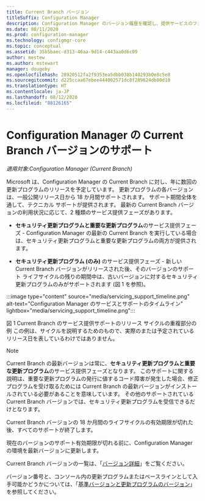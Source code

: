 ```yaml
---
title: Current Branch バージョン
titleSuffix: Configuration Manager
description: Configuration Manager のバージョン履歴を確認し、提供サービスのフェーズについて説明します。
ms.date: 08/11/2020
ms.prod: configuration-manager
ms.technology: configmgr-core
ms.topic: conceptual
ms.assetid: 35b5baec-d313-46aa-9d14-c443aa0d6c09
author: mestew
ms.author: mstewart
manager: dougeby
ms.openlocfilehash: 28920512fa2f9353ea5dbb038b140293b0e8c5e8
ms.sourcegitcommit: d225ccaa67ebee444002571dc8f289624db80d10
ms.translationtype: HT
ms.contentlocale: ja-JP
ms.lasthandoff: 08/12/2020
ms.locfileid: "88126165"
---
```

# <a name="support-for-configuration-manager-current-branch-versions"></a>Configuration Manager の Current Branch バージョンのサポート

*適用対象:Configuration Manager (Current Branch)*

Microsoft は、Configuration Manager の Current Branch に対し、年に数回の更新プログラムのリリースを予定しています。 更新プログラムの各バージョンは、一般公開リリース日から 18 か月間サポートされます。 サポート期間全体を通して、テクニカル サポートが提供されます。 最新の Current Branch バージョンの利用状況に応じて、2 種類のサービス提供フェーズがあります。

- **セキュリティ更新プログラムと重要な更新プログラム**のサービス提供フェーズ - Configuration Manager の最新の Current Branch を実行している場合は、セキュリティ更新プログラムと重要な更新プログラムの両方が提供されます。  

- **セキュリティ更新プログラム (のみ)** のサービス提供フェーズ - 新しい Current Branch バージョンがリリースされた後、そのバージョンのサポート ライフサイクルの残りの期間中は、古いバージョンに対するセキュリティ更新プログラムのみがサポートされます (図 1 を参照)。  

:::image type="content" source="media/servicing_support_timeline.png" alt-text="Configuration Manager のサービスとサポートのタイムライン" lightbox="media/servicing_support_timeline.png":::

図 1 Current Branch のサービス提供サポートのリリース サイクルの重複部分の例 この例は、サイクルを説明するためのもので、実際のまたは予定されているリリース日を表しているわけではありません。

> [!NOTE]
> Current Branch の最新バージョンは常に、**セキュリティ更新プログラムと重要な更新プログラム**のサービス提供フェーズとなります。 このサポートに関する説明は、重要な更新プログラムの発行に値するコード障害が発生した場合、修正プログラムを受け取るためには Current Branch の最新バージョンがインストールされている必要があることを意味しています。 その他のサポートされている Current Branch バージョンでは、セキュリティ更新プログラムを受信できるだけとなります。
>
> Current Branch バージョンの 18 か月間のライフサイクルの有効期限が切れた後、すべてのサポートが終了します。
>
> 現在のバージョンのサポート有効期限が切れる前に、Configuration Manager の環境を最新バージョンに更新します。

Current Branch バージョンの一覧は、「[バージョン詳細](updates.md#version-details)」をご覧ください。

バージョン番号と、コンソール内の更新プログラムまたはベースラインとして入手可能かどうかについては、「[基準バージョンと更新プログラムのバージョン](updates.md#bkmk_Baselines)」を参照してください。
